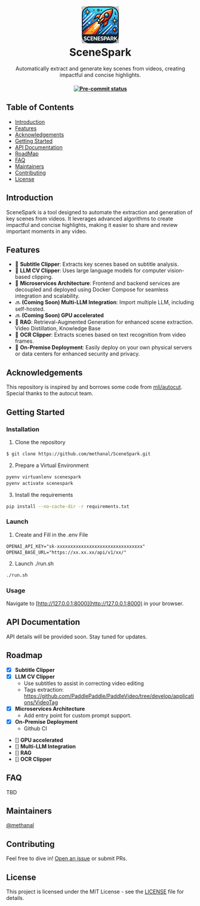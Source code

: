 <h1 align="center">
  <img src="https://github.com/methanal/SceneSpark/blob/main/logo.png" alt="SceneSpark Logo" width="100">
  <br>SceneSpark
</h1>
<p align="center">Automatically extract and generate key scenes from videos, creating impactful and concise highlights.</p>
<h4 align="center">
    <a href="https://github.com/methanal/scenespark/actions/workflows/pre-commit-api.yml" target="_blank">
        <img src="https://shields.io/github/actions/workflow/status/methanal/scenespark/pre-commit-api.yml?label=pre-commit-api" alt="Pre-commit status">
    </a>
</h4>

## Table of Contents

- [Introduction](#introduction)
- [Features](#features)
- [Acknowledgements](#acknowledgements)
- [Getting Started](#getting-started)
- [API Documentation](#api-documentation)
- [RoadMap](#roadmap)
- [FAQ](#faq)
- [Maintainers](#maintainers)
- [Contributing](#contributing)
- [License](#license)


## Introduction

SceneSpark is a tool designed to automate the extraction and generation of key scenes from videos. It leverages advanced algorithms to create impactful and concise highlights, making it easier to share and review important moments in any video.

## Features

- 🎉 **Subtitle Clipper**: Extracts key scenes based on subtitle analysis.
- 🎉 **LLM CV Clipper**: Uses large language models for computer vision-based clipping.
- 🎉 **Microservices Architecture**: Frontend and backend services are decoupled and deployed using Docker Compose for seamless integration and scalability.
- 🔜 **(Coming Soon) Multi-LLM Integration**: Import multiple LLM, including self-hosted.
- 🔜 **(Coming Soon) GPU accelerated**
- 🚧 **RAG**: Retrieval-Augmented Generation for enhanced scene extraction. Video Distillation, Knowledge Base
- 🚧 **OCR Clipper**: Extracts scenes based on text recognition from video frames.
- 🚧 **On-Premise Deployment**: Easily deploy on your own physical servers or data centers for enhanced security and privacy.

## Acknowledgements

This repository is inspired by and borrows some code from [mli/autocut](https://github.com/mli/autocut). Special thanks to the autocut team.

## Getting Started

### Installation

1. Clone the repository

```sh
$ git clone https://github.com/methanal/SceneSpark.git
```

2. Prepare a Virtual Environment

```sh
pyenv virtuanlenv scenespark
pyenv activate scenespark
```

3. Install the requirements

```sh
pip install --no-cache-dir -r requirements.txt
```

### Launch

1. Create and Fill in the .env File

```
OPENAI_API_KEY="sk-xxxxxxxxxxxxxxxxxxxxxxxxxxxxxxxx"
OPENAI_BASE_URL="https://xx.xx.xx/api/v1/xx/"
```

2. Launch ./run.sh

```sh
./run.sh
```

### Usage

Navigate to [http://127.0.0.1:8000](http://127.0.0.1:8000) in your browser.

## API Documentation

API details will be provided soon. Stay tuned for updates.

## Roadmap

- [x] **Subtitle Clipper**
- [x] **LLM CV Clipper**
    - Use subtitles to assist in correcting video editing
    - Tags extraction: https://github.com/PaddlePaddle/PaddleVideo/tree/develop/applications/VideoTag
- [x] **Microservices Architecture**
    - Add entry point for custom prompt support.
- [x] **On-Premise Deployment**
    - Github CI
- [] **GPU accelerated**
- [] **Multi-LLM Integration**
- [] **RAG**
- [] **OCR Clipper**

## FAQ

TBD

## Maintainers

[@methanal](https://github.com/methanal)

## Contributing

Feel free to dive in! [Open an issue](https://github.com/methanal/SceneSpark/issues/new) or submit PRs.

## License

This project is licensed under the MIT License - see the [LICENSE](https://github.com/methanal/SceneSpark/blob/main/LICENSE) file for details.
